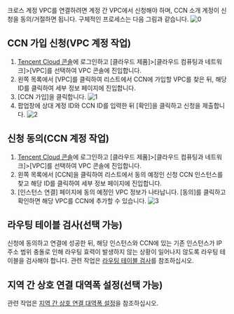 크로스 계정 VPC를 연결하려면 계정 간 VPC에서 신청해야 하며, CCN 소개 계정이 신청을 동의/거절하면 됩니다. 
구체적인 프로세스는 다음 그림과 같습니다.
![0](https://main.qcloudimg.com/raw/60807add361682ba1472ce05ec9095df.png)
## CCN 가입 신청(VPC 계정 작업)
1. [Tencent Cloud 콘솔](https://console.cloud.tencent.com/)에 로그인하고 [클라우드 제품]>[클라우드 컴퓨팅과 네트워크]>[VPC]를 선택하여 VPC 콘솔에 진입합니다. 
2. 왼쪽 목록에서 [VPC]를 클릭하여 리스트에서 CCN에 가입할 VPC를 찾은 뒤, 해당 ID를 클릭하여 세부 정보 페이지에 진입합니다. 
3. [CCN 가입]을 클릭합니다.
 ![1](https://main.qcloudimg.com/raw/51fc0718b592f123049a94620567f533.png)
4. 팝업창에 상대 계정 ID와 CCN ID를 입력한 뒤 [확인]을 클릭하고 신청을 제출합니다.
 ![2](https://main.qcloudimg.com/raw/0045ac1991be1bb335a1966814d22686.png)

## 신청 동의(CCN 계정 작업)
1. [Tencent Cloud 콘솔](https://console.cloud.tencent.com/)에 로그인하고 [클라우드 제품]>[클라우드 컴퓨팅과 네트워크]>[VPC]를 선택하여 VPC 콘솔에 진입합니다. 
2. 왼쪽 목록에서 [CCN]을 클릭하여 리스트에서 동의 예정인 신청 CCN 인스턴스를 찾고 해당 ID를 클릭하여 세부 정보 페이지에 진입합니다. 
3. [인스턴스 연결] 페이지에 동의 예정인 VPC 정보가 나타납니다. [동의]를 클릭하고 확인하면 해당 VPC를 CCN에 추가할 수 있습니다. 
 ![3](https://main.qcloudimg.com/raw/f63b5f1497e372515521e75f3467eb59.png)

## 라우팅 테이블 검사(선택 가능)
신청에 동의하고 연결에 성공한 뒤, 해당 인스턴스와 CCN에 있는 기존 인스턴스가 IP 주소 범위 충돌로 인해 라우팅 효력이 발생하지 않는 상황이 일어나지 않도록 라우팅 테이블을 검사해야 합니다. 
관련 작업은 [라우팅 테이블 검사](https://cloud.tencent.com/document/product/877/18766)를 참조하십시오.

## 지역 간 상호 연결 대역폭 설정(선택 가능)
관련 작업은 [지역 간 상호 연결 대역폭 설정](https://cloud.tencent.com/document/product/877/18759)을 참조하십시오.

